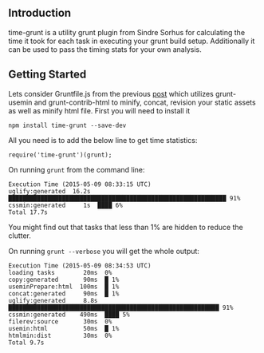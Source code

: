 ## Introduction

time-grunt is a utility grunt plugin from Sindre Sorhus for calculating the time it took for each task in executing your grunt build setup. Additionally it can be used to pass the timing stats for your own analysis.

## Getting Started

Lets consider Gruntfile.js from the previous [post](http://grunt-tasks.com/grunt-htmlmin/) which utilizes grunt-usemin and grunt-contrib-html to minify, concat, revision your static assets as well as minify html file.
First you will need to install it

`npm install time-grunt --save-dev`

All you need is to add the below line to get time statistics:

`require('time-grunt')(grunt);`

On running `grunt` from the command line:
```
Execution Time (2015-05-09 08:33:15 UTC)
uglify:generated  16.2s  █████████████████████████████████████████████████████████████ 91%
cssmin:generated     1s  ████ 6%
Total 17.7s
```

You might find out that tasks that less than 1% are hidden to reduce the clutter.

On running `grunt --verbose` you will get the whole output:
```
Execution Time (2015-05-09 08:34:53 UTC)
loading tasks        20ms  0%
copy:generated       90ms  █ 1%
useminPrepare:html  100ms  █ 1%
concat:generated     90ms  █ 1%
uglify:generated     8.8s  ███████████████████████████████████████████████████████████ 91%
cssmin:generated    490ms  ████ 5%
filerev:source       30ms  0%
usemin:html          50ms  █ 1%
htmlmin:dist         30ms  0%
Total 9.7s
```